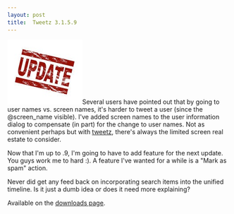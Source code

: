 ```yaml
---
layout: post
title:  Tweetz 3.1.5.9
---
```

![k5620537](/cdn/images/blog/Tweetz-3.1.5.9_AB4F/k5620537.jpg)Several users have pointed out that by going to user names vs. screen names, it's harder to tweet a user (since the @screen_name visible). I've added screen names to the user information dialog to compensate (in part) for the change to user names. Not as convenient perhaps but with [tweetz](/tweetz), there's always the limited screen real estate to consider.

Now that I'm up to .9, I'm going to have to add feature for the next update. You guys work me to hard :). A feature I've wanted for a while is a "Mark as spam" action.

Never did get any feed back on incorporating search items into the unified timeline. Is it just a dumb idea or does it need more explaining?

Available on the [downloads page](/downloads).

